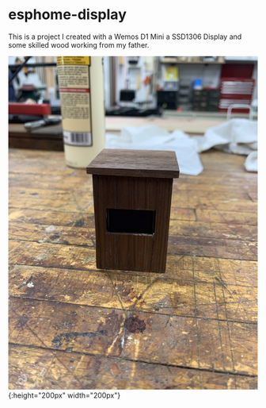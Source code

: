 # esphome-display
This is a project I created with a Wemos D1 Mini a SSD1306 Display and some skilled wood working from my father. 

![Image of Box Off](https://github.com/sjhilt/esphome-display/blob/main/images/IMG_1553.JPG){:height="200px" width="200px"}
